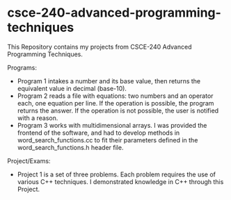 # csce-240-advanced-programming-techniques
This Repository contains my projects from CSCE-240 Advanced Programming Techniques.

Programs:

- Program 1 intakes a number and its base value, then returns the equivalent value in decimal (base-10).
- Program 2 reads a file with equations: two numbers and an operator each, one equation per line. If the 
operation is possible, the program returns the answer. If the operation is not possible, the user is 
notified with a reason.
- Program 3 works with multidimensional arrays. I was provided the frontend of the software, and had to 
develop methods in word_search_functions.cc to fit their parameters defined in the word_search_functions.h 
header file.

Project/Exams:

- Project 1 is a set of three problems. Each problem requires the use of various C++ techniques. I demonstrated knowledge in C++ through this Project.
